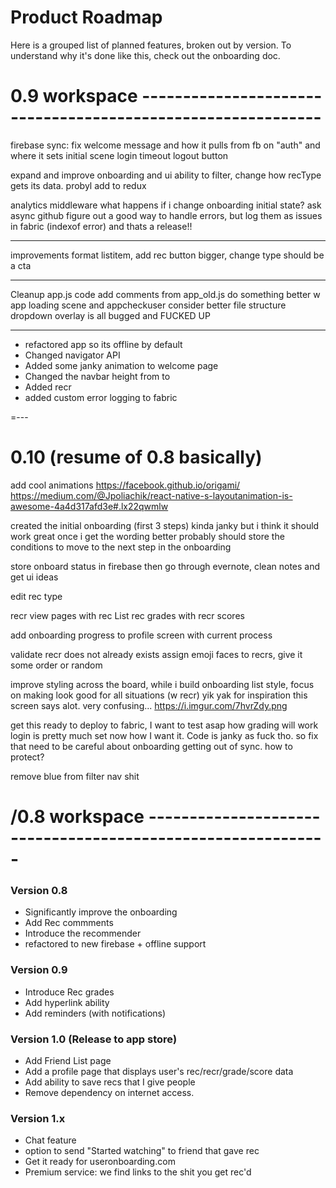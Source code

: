 # Product Roadmap
Here is a grouped list of planned features, broken out by version. To understand why it's done like this, check out the onboarding doc.

# 0.9 workspace ------------------------------------------------------------



firebase sync: fix welcome message and how it pulls from fb on "auth" and where it sets initial scene
login timeout
logout button

expand and improve onboarding and ui
ability to filter, change how recType gets its data. probyl add to redux



analytics middleware
what happens if i change onboarding initial state? ask async github
figure out a good way to handle errors, but log them as issues in fabric (indexof error)
and thats a release!!

---
improvements
format listitem, add rec button bigger, change type should be a cta

---
Cleanup
app.js code add comments from app_old.js
do something better w app loading scene and appcheckuser
consider better file structure
dropdown overlay is all bugged and FUCKED UP


---


 - refactored app so its offline by default
 - Changed navigator API
 - Added some janky animation to welcome page
 - Changed the navbar height from to
 - Added recr
 - added custom error logging to fabric

=---

# 0.10 (resume of 0.8 basically)

add cool animations
https://facebook.github.io/origami/
https://medium.com/@Jpoliachik/react-native-s-layoutanimation-is-awesome-4a4d317afd3e#.lx22qwmlw

created the initial onboarding (first 3 steps)
kinda janky but i think it should work great once i get the wording better
probably should store the conditions to move to the next step in the onboarding

store onboard status in firebase
then go through evernote, clean notes and get ui ideas

edit rec type

recr view pages with rec List
rec grades with recr scores


add onboarding progress to profile screen with current process

validate recr does not already exists
assign emoji faces to recrs, give it some order or random

improve styling across the board, while i build onboarding
list style, focus on making look good for all situations (w recr)
  yik yak for inspiration
this screen says alot. very confusing... https://i.imgur.com/7hvrZdy.png

get this ready to deploy to fabric, I want to test asap how grading will work
login is pretty much set now how I want it. Code is janky as fuck tho. so fix that
need to be careful about onboarding getting out of sync. how to protect?

remove blue from filter nav shit

# /0.8 workspace ------------------------------------------------------------

### Version 0.8
 - Significantly improve the onboarding
 - Add Rec commments
 - Introduce the recommender
 - refactored to new firebase + offline support

### Version 0.9
 - Introduce Rec grades
 - Add hyperlink ability
 - Add reminders (with notifications)

### Version 1.0 (Release to app store)
 - Add Friend List page
 - Add a profile page that displays user's rec/recr/grade/score data
 - Add ability to save recs that I give people
 - Remove dependency on internet access.

### Version 1.x
 - Chat feature
 - option to send "Started watching" to friend that gave rec
 - Get it ready for useronboarding.com
 - Premium service: we find links to the shit you get rec'd
